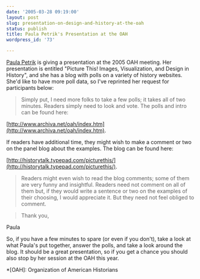 ```yaml
---
date: '2005-03-28 09:19:00'
layout: post
slug: presentation-on-design-and-history-at-the-oah
status: publish
title: Paula Petrik's Presentation at the OAH
wordpress_id: '73'

---
```


[Paula Petrik](http://www.archiva.net) is giving a presentation at the 2005 OAH meeting. Her presentation is entitled "Picture This! Images, Visualization, and Design in History", and she has a blog with polls on a variety of history websites. She'd like to have more poll data, so I've reprinted her request for participants below:




> Simply put, I need more folks to take a few polls; it takes all of two minutes. Readers simply need to look and vote. The polls and intro can be found here:  

[http://www.archiva.net/oah/index.htm](http://www.archiva.net/oah/index.htm).
> 
> 

> 
> 
If readers have additional time, they might wish to make a comment or two on
the panel blog about the examples. The blog can be found here:
  

[http://historytalk.typepad.com/picturethis/](http://historytalk.typepad.com/picturethis/).
> 
> 

> 
> Readers might even wish to read the blog comments; some of them are very funny and insightful. Readers need not comment on all of them but, if they would write a sentence or two on the examples of their choosing, I would appreciate it. But they need not feel obliged to comment.
> 
> 

> 
> Thank you,  

Paula




So, if you have a few minutes to spare (or even if you don't), take a look at what Paula's put together, answer the polls, and take a look around the blog. It should be a great presentation, so if you get a chance you should also stop by her session at the OAH this year.





 
  *[OAH]: Organization of American Historians
